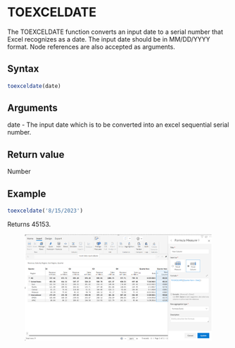 # TOEXCELDATE

The TOEXCELDATE function converts an input date to a serial number that Excel recognizes as a date. The input date should be in MM/DD/YYYY format. Node references are also accepted as arguments.

## Syntax

```javascript
toexceldate(date)
```

## Arguments

date - The input date which is to be converted into an excel sequential serial number.

## Return value

Number

## Example

```javascript
toexceldate('8/15/2023')
```

Returns 45153.

<figure><img src="../../.gitbook/assets/image (175).png" alt=""><figcaption></figcaption></figure>
